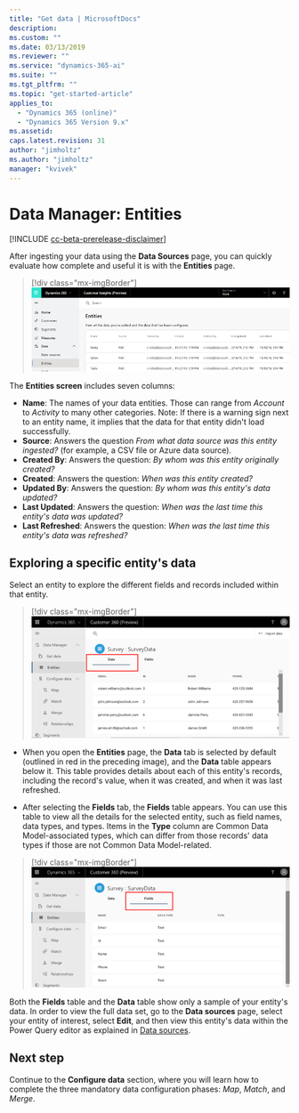 ```yaml
---
title: "Get data | MicrosoftDocs"
description: 
ms.custom: ""
ms.date: 03/13/2019
ms.reviewer: ""
ms.service: "dynamics-365-ai"
ms.suite: ""
ms.tgt_pltfrm: ""
ms.topic: "get-started-article"
applies_to: 
  - "Dynamics 365 (online)"
  - "Dynamics 365 Version 9.x"
ms.assetid: 
caps.latest.revision: 31
author: "jimholtz"
ms.author: "jimholtz"
manager: "kvivek"
---
```

# Data Manager: Entities

[!INCLUDE [cc-beta-prerelease-disclaimer](../includes/cc-beta-prerelease-disclaimer.md)]

After ingesting your data using the **Data Sources** page, you can quickly evaluate how complete and useful it is with the **Entities** page.

> [!div class="mx-imgBorder"] 
> ![](media/scorecard-entities-import-data.png "Entities import data")

<!--note from editor: "Type" is in screen shot, not in list. "Last Refreshed" is in list, not in screen shot.  -->

The **Entities screen** includes seven columns: 
- **Name**: The names of your data entities. Those can range from *Account* to *Activity* to many other categories. Note: If there is a warning sign next to an entity name, it implies that the data for that entity didn't load successfully. 
- **Source**: Answers the question *From what data source was this entity ingested?* (for example, a CSV file or Azure data source).
- **Created By**: Answers the question: *By whom was this entity originally created?*
- **Created**: Answers the question: *When was this entity created?*
- **Updated By**: Answers the question: *By whom was this entity's data updated?*
- **Last Updated**: Answers the question: *When was the last time this entity's data was updated?*
- **Last Refreshed**: Answers the question: *When was the last time this entity's data was refreshed?*

## Exploring a specific entity's data

Select an entity to explore the different fields and records included within that entity.

> [!div class="mx-imgBorder"] 
> ![](media/data-manager-entities-data.png "Data manager entities")

- When you open the **Entities** page, the **Data** tab is selected by default (outlined in red in the preceding image), and the **Data** table appears below it. This table provides details about each of this entity's records, including the record's value, when it was created, and when it was last refreshed.

- After selecting the **Fields** tab, the **Fields** table appears. You can use this table to view all the details for the selected entity, such as field names, data types, and types. Items in the **Type** column are  Common Data Model-associated types, which can differ from those records' data types if those are not Common Data Model-related.

> [!div class="mx-imgBorder"] 
> ![](media/data-manager-entities-fields.png "Data manager fields")

Both the **Fields** table and the **Data** table show only a sample of your entity's data. In order to view the full data set, go to the **Data sources** page, select your entity of interest, select **Edit**, and then view this entity's data within the Power Query editor as explained in [Data sources](pm-data-sources.md).

## Next step

Continue to the **Configure data** section, where you will learn how to complete the three mandatory data configuration phases: *Map*, *Match*, and *Merge*.
